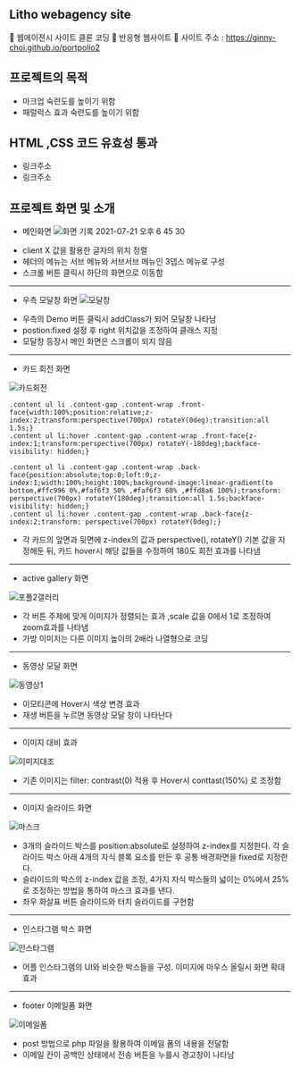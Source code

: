 ## Litho webagency site
📌 웹에이젼시 사이트 클론 코딩 
📌 반응형 웹사이트 
📌 사이트 주소 : https://ginny-choi.github.io/portpolio2

## 프로젝트의 목적
* 마크업 숙련도를 높이기 위함
* 패럴럭스 효과 숙련도를 높이기 위함

## HTML ,CSS 코드 유효성 통과 
* 링크주소
* 링크주소

## 프로젝트 화면 및 소개
* 메인화면
![화면 기록 2021-07-21 오후 6 45 30](https://user-images.githubusercontent.com/77954029/126469389-63d87bb9-f70a-4577-ae39-51cb9f289113.gif)
- client X 값을 활용한 글자의 위치 정렬
- 헤더의 메뉴는 서브 메뉴와 서브서브 메뉴인 3뎁스 메뉴로 구성
- 스크롤 버튼 클릭시 하단의 화면으로 이동함 

---
* 우측 모달창 화면
![모달창](https://user-images.githubusercontent.com/77954029/126472745-c6992c9c-5d0b-48e3-97f8-295a660bd713.png)
- 우측의 Demo 버튼 클릭시 addClass가 되어 모달창 나타남 
- postion:fixed 설정 후 right 위치값을 조정하여 클래스 지정
- 모달창 등장시 메인 화면은 스크롤이 되지 않음 

---
* 카드 회전 화면

![카드회전](https://user-images.githubusercontent.com/77954029/126484601-4483dba1-b39b-454c-82ea-ae07345eed71.gif)

```
.content ul li .content-gap .content-wrap .front-face{width:100%;position:relative;z-index:2;transform:perspective(700px) rotateY(0deg);transition:all 1.5s;}
.content ul li:hover .content-gap .content-wrap .front-face{z-index:1;transform:perspective(700px) rotateY(-180deg);backface-visibility: hidden;}

.content ul li .content-gap .content-wrap .back-face{position:absolute;top:0;left:0;z-index:1;width:100%;height:100%;background-image:linear-gradient(to bottom,#ffc996 0%,#faf6f3 50% ,#faf6f3 60% ,#ffd8a6 100%);transform: perspective(700px) rotateY(180deg);transition:all 1.5s;backface-visibility: hidden;}
.content ul li:hover .content-gap .content-wrap .back-face{z-index:2;transform: perspective(700px) rotateY(0deg);}
```
- 각 카드의 앞면과 뒷면에 z-index의 값과 perspective(), rotateY() 기본 값을 지정해둔 뒤, 카드 hover시 해당 값들을 수정하여 180도 회전 효과를 나타냄 

---
* active gallery 화면

![포폴2갤러리](https://user-images.githubusercontent.com/77954029/126484515-fe27eb63-b4b4-492d-a333-7e2572a2bbc3.gif)

- 각 버튼 주제에 맞게 이미지가 정렬되는 효과 ,scale 값을 0에서 1로 조정하여 zoom효과를 나타냄
- 가방 이미지는 다른 이미지 높이의 2배라 나열형으로 코딩

---
* 동영상 모달 화면

![동영상1](https://user-images.githubusercontent.com/77954029/126485155-b6cf815d-f7ea-4022-9504-c4affff986d2.gif)

- 이모티콘에 Hover시 색상 변경 효과
- 재생 버튼을 누르면 동영상 모달 창이 나타난다

---
* 이미지 대비 효과

![이미지대조](https://user-images.githubusercontent.com/77954029/126472749-bf1267b6-d9a9-41b5-8738-550804f52ee8.png)
- 기존 이미지는 filter: contrast(0) 적용 후 Hover시 conttast(150%) 로 조정함

---
* 이미지 슬라이드 화면 

![마스크](https://user-images.githubusercontent.com/77954029/126486067-d40befcb-65ca-46ba-9264-ee36e4ecb5cb.gif)

- 3개의 슬라이드 박스를 position:absolute로 설정하여 z-index를 지정한다. 각 슬라이드 박스 아래 4개의 자식 블록 요소를 만든 후 공통 배경화면을 fixed로 지정한다.
- 슬라이드의 박스의 z-index 값을 조정, 4가지 자식 박스들의 넓이는 0%에서 25%로 조정하는 방법을 통하여 마스크 효과를 낸다.
- 좌우 화살표 버튼 슬라이드와 터치 슬라이드를 구현함 

---
* 인스타그램 박스 화면

![인스타그램](https://user-images.githubusercontent.com/77954029/126472752-321d3ab8-fc8c-45dc-a572-a40b6a65b1be.png)

- 어플 인스타그램의 UI와 비슷한 박스들을 구성. 이미지에 마우스 올릴시 화면 확대 효과 

---
* footer 이메일폼 화면

![이메일폼](https://user-images.githubusercontent.com/77954029/126472747-02f52992-3c74-4f18-bd49-8c514c9a1fc1.png)

-  post 방법으로 php 파일을 활용하여 이메일 폼의 내용을 전달함
- 이메일 칸이 공백인 상태에서 전송 버튼을 누를시 경고창이 나타남 


